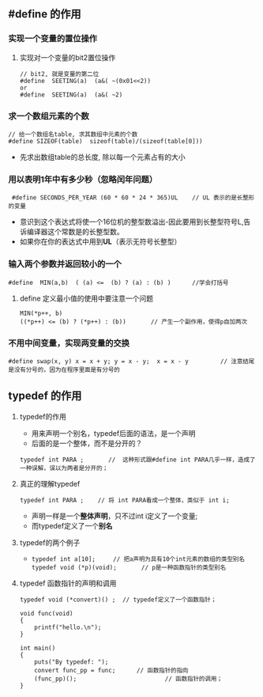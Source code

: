 ## #define 的作用

### 实现一个变量的置位操作

1. 实现对一个变量的bit2置位操作

   ```
   // bit2, 就是变量的第二位
   #define  SEETING(a)  (a&( ~(0x01<<2))
   or 
   #define  SEETING(a)  (a&( ~2)
   ```

### 求一个数组元素的个数

```
// 给一个数组名table, 求其数组中元素的个数
#define SIZEOF(table)  sizeof(table)/(sizeof(table[0]))
```

+ 先求出数组table的总长度, 除以每一个元素占有的大小

### 用以表明1年中有多少秒（忽略闰年问题）

```
 #define SECONDS_PER_YEAR (60 * 60 * 24 * 365)UL 	// UL 表示的是长整形的变量
```

+ 意识到这个表达式将使一个16位机的整型数溢出-因此要用到长整型符号L,告诉编译器这个常数是的长整型数。 
+ 如果你在你的表达式中用到**UL**（表示无符号长整型）

### 输入两个参数并返回较小的一个

```
#define  MIN(a,b)  ( (a) <=  (b) ? (a) : (b) )		//学会打括号
```

1. define 定义最小值的使用中要注意一个问题

   ```
   MIN(*p++, b)
   ((*p++) <= (b) ? (*p++) : (b)) 		// 产生一个副作用，使得p自加两次
   ```


### **不用中间变量，实现两变量的交换**

```
#define	swap(x, y) x = x + y; y = x - y;  x = x - y			// 注意结尾是没有分号的，因为在程序里面是有分号的
```



## typedef 的作用

1. typedef的作用

   + 用来声明一个别名，typedef后面的语法，是一个声明
   + 后面的是一个整体，而不是分开的？

   ```
   typedef int PARA ;		//  这种形式跟#define int PARA几乎一样，造成了一种误解，误以为两者是分开的；
   ```

2. 真正的理解typedef

   ```
   typedef int PARA ;	 // 将 int PARA看成一个整体，类似于 int i;
   ```

   + 声明一样是一个**整体声明**，只不过int i定义了一个变量;
   + 而typedef定义了一个**别名**

3. typedef的两个例子

   + ```
     typedef int a[10];   	// 把a声明为具有10个int元素的数组的类型别名
     typedef void (*p)(void);  		// p是一种函数指针的类型别名
     ```

4. typedef 函数指针的声明和调用

   ```
   typedef void (*convert)() ;  // typedef定义了一个函数指针；
   
   void func(void)
   {
       printf("hello.\n");
   }
   
   int main()
   {
       puts("By typedef: ");
       convert func_pp = func;		// 函数指针的指向
       (func_pp)();							// 函数指针的调用；
   }
   ```

   